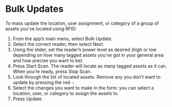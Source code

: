 # Bulk Updates

To mass update the location, user assignment, or category of a group of assets you’ve located using RFID:

 1. From the app’s main menu, select Bulk Update.
 2. Select the correct reader, then select Next.
 3. Using the slider, set the reader’s power level as desired (high or low depending on how many tagged assets you’ve got in your general area and how precise you want to be).
 4. Press Start Scan. The reader will locate as many tagged assets as it can. When you’re ready, press Stop Scan.
 5. Look through the list of located assets. Remove any you don’t want to update by pressing the red -.
 6. Select the changes you want to make in the form: you can select a location, user, or category to assign the assets to.
 7. Press Update.
